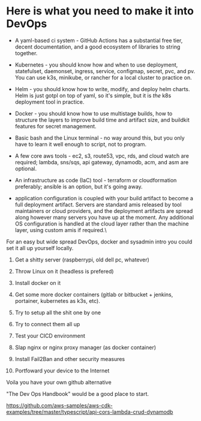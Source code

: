 # Here is what you need to make it into DevOps

* A yaml-based ci system - GitHub Actions has a substantial free tier, decent documentation, and a good ecosystem of libraries to string together.
    
* Kubernetes - you should know how and when to use deployment, statefulset, daemonset, ingress, service, configmap, secret, pvc, and pv. You can use k3s, minikube, or rancher for a local cluster to practice on.
    
* Helm - you should know how to write, modify, and deploy helm charts. Helm is just gotpl on top of yaml, so it's simple, but it is _the_ k8s deployment tool in practice.
    
* Docker - you should know how to use multistage builds, how to structure the layers to improve build time and artifact size, and buildkit features for secret management.
    
* Basic bash and the Linux terminal - no way around this, but you only have to learn it well enough to script, not to program.
    
* A few core aws tools - ec2, s3, route53, vpc, rds, and cloud watch are required; lambda, sns/sqs, api gateway, dynamodb, acm, and asm are optional.
    
* An infrastructure as code (IaC) tool - terraform or cloudformation preferably; ansible is an option, but it's going away.

* application configuration is coupled with your build artifact to become a full deployment artifact. Servers are standard amis released by tool maintainers or cloud providers, and the deployment artifacts are spread along however many servers you have up at the moment. Any additional OS configuration is handled at the cloud layer rather than the machine layer, using custom amis if required.\


For an easy but wide spread DevOps, docker and sysadmin intro you could set it all up yourself locally.

1.  Get a shitty server (raspberrypi, old dell pc, whatever)
    
2.  Throw Linux on it (headless is prefered)
    
3.  Install docker on it
    
4.  Get some more docker containers (gitlab or bitbucket + jenkins, portainer, kubernetes as k3s, etc).
    
5.  Try to setup all the shit one by one
    
6.  Try to connect them all up
    
7.  Test your CICD environment
    
8.  Slap nginx or nginx proxy manager (as docker container)
    
9.  Install Fail2Ban and other security measures
    
10. Portfoward your device to the Internet
    

Voila you have your own github alternative

"The Dev Ops Handbook" would be a good place to start.

https://github.com/aws-samples/aws-cdk-examples/tree/master/typescript/api-cors-lambda-crud-dynamodb
